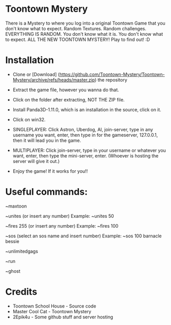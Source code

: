 # Toontown Mystery
There is a Mystery to where you log into a original Toontown Game that you don't know what to expect.
Random Textures.
Random challenges.
EVERYTHING IS RANDOM.
You don't know what it is.
You don't know what to expect.
ALL THE NEW TOONTOWN MYSTERY!
Play to find out! :D


# Installation
* Clone or [Download] (https://github.com/Toontown-Mystery/Toontown-Mystery/archive/refs/heads/master.zip) the repository

* Extract the game file, however you wanna do that.

* Click on the folder after extracting, NOT THE ZIP file.

* Install Panda3D-1.11.0, which is an installation in the source, click on it.

* Click on win32.

* SINGLEPLAYER: Click Astron, Uberdog, AI, join-server, type in any username you want, enter, then type in for the gameserver, 127.0.0.1, then it will lead you in the game.

* MULTIPLAYER: Click join-server, type in your username or whatever you want, enter, then type the mini-server, enter. (Whoever is hosting the server will give it out.)

* Enjoy the game! If it works for you!!



# Useful commands:

~maxtoon

~unites (or insert any number) Example: ~unites 50

~fires 255 (or insert any number) Example: ~fires 100

~sos (select an sos name and insert number) Example: ~sos 100 barnacle bessie

~unlimitedgags

~run

~ghost



# Credits
* Toontown School House - Source code
* Master Cool Cat - Toontown Mystery
* 2Epik4u - Some github stuff and server hosting
